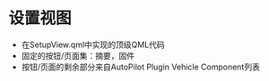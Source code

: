 # 设置视图

- 在SetupView\.qml中实现的顶级QML代码
- 固定的按钮/页面集：摘要，固件
- 按钮/页面的剩余部分来自AutoPilot Plugin Vehicle Component列表
